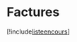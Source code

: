 # Factures

[!include[listeencours](factures.listeencours.autogen.md)]






























































